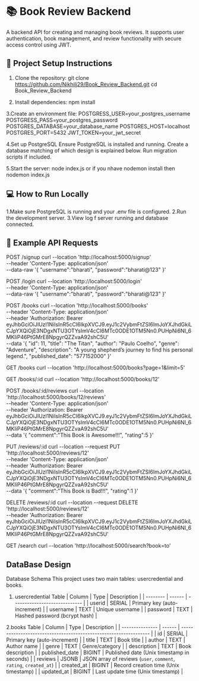 # 📚 Book Review Backend
A backend API for creating and managing book reviews. It supports user authentication, book management, and review functionality with secure access control using JWT.

## 🚀 Project Setup Instructions

1. Clone the repository:
   git clone https://github.com/Nikhilj29/Book_Review_Backend.git
   cd Book_Review_Backend
   
2. Install dependencies:
   npm install

3.Create an environment file:
   POSTGRESS_USER=your_postgres_username
   POSTGRESS_PASS=your_postgres_password
   POSTGRES_DATABASE=your_database_name
   POSTGRES_HOST=localhost
   POSTGRES_PORT=5432
   JWT_TOKEN=your_jwt_secret

4.Set up PostgreSQL
   Ensure PostgreSQL is installed and running.
   Create a database matching of which design is explained below.
   Run migration scripts if included.

5.Start the server:
   node index.js or if you nhave nodemon install then nodemon index.js


## 💻 How to Run Locally

1.Make sure PostgreSQL is running and your .env file is configured.
2.Run the development server.
3.View log f server running and database connected.

## 🔄 Example API Requests

POST /signup
curl --location 'http://localhost:5000/signup' \
--header 'Content-Type: application/json' \
--data-raw '{
    "username":"bharati",
    "password":"bharati@123"
}'

POST /login
curl --location 'http://localhost:5000/login' \
--header 'Content-Type: application/json' \
--data-raw '{
    "username":"bharati",
    "password":"bharati@123"
}'

POST /books
curl --location 'http://localhost:5000/books' \
--header 'Content-Type: application/json' \
--header 'Authorization: Bearer eyJhbGciOiJIUzI1NiIsInR5cCI6IkpXVCJ9.eyJ1c2VybmFtZSI6ImJoYXJhdGkiLCJpYXQiOjE3NDgxNTU3OTYsImV4cCI6MTc0ODE1OTM5Nn0.PUHpNi6NI_6MKIiP46PtGMrE8NpgyrQZZvaA92shC5U' \
--data '{
            "id": 11,
            "title": "The Titan",
            "author": "Paulo Coelho",
            "genre": "Adventure",
            "description": "A young shepherd’s journey to find his personal legend.",
            "published_date": "577152000"
        }'

GET /books
curl --location 'http://localhost:5000/books?page=1&limit=5'

GET /books/:id
curl --location 'http://localhost:5000/books/12'

POST /books/:id/reviews
curl --location 'http://localhost:5000/books/12/reviews' \
--header 'Content-Type: application/json' \
--header 'Authorization: Bearer eyJhbGciOiJIUzI1NiIsInR5cCI6IkpXVCJ9.eyJ1c2VybmFtZSI6ImJoYXJhdGkiLCJpYXQiOjE3NDgxNTU3OTYsImV4cCI6MTc0ODE1OTM5Nn0.PUHpNi6NI_6MKIiP46PtGMrE8NpgyrQZZvaA92shC5U' \
--data '{
    "comment":"This Book is Awesome!!!",
    "rating":5
}'

PUT /reviews/:id
curl --location --request PUT 'http://localhost:5000/reviews/12' \
--header 'Content-Type: application/json' \
--header 'Authorization: Bearer eyJhbGciOiJIUzI1NiIsInR5cCI6IkpXVCJ9.eyJ1c2VybmFtZSI6ImJoYXJhdGkiLCJpYXQiOjE3NDgxNTU3OTYsImV4cCI6MTc0ODE1OTM5Nn0.PUHpNi6NI_6MKIiP46PtGMrE8NpgyrQZZvaA92shC5U' \
--data '{
    "comment":"This Book is Bad!!!",
    "rating":1
}'

DELETE /reviews/:id 
curl --location --request DELETE 'http://localhost:5000/reviews/12' \
--header 'Authorization: Bearer eyJhbGciOiJIUzI1NiIsInR5cCI6IkpXVCJ9.eyJ1c2VybmFtZSI6ImJoYXJhdGkiLCJpYXQiOjE3NDgxNTU3OTYsImV4cCI6MTc0ODE1OTM5Nn0.PUHpNi6NI_6MKIiP46PtGMrE8NpgyrQZZvaA92shC5U'


GET /search 
curl --location 'http://localhost:5000/search?book=to'

## DataBase Design 

Database Schema
This project uses two main tables: usercredential and books.

1. usercredential Table
| Column   | Type   | Description                   |
| -------- | ------ | ----------------------------- |
| userid   | SERIAL | Primary key (auto-increment)  |
| username | TEXT   | Unique username               |
| password | TEXT   | Hashed password (bcrypt hash) |


2.books Table
| Column          | Type   | Description                                                       |
| --------------- | ------ | ----------------------------------------------------------------- |
| id              | SERIAL | Primary key (auto-increment)                                      |
| title           | TEXT   | Book title                                                        |
| author          | TEXT   | Author name                                                       |
| genre           | TEXT   | Genre/category                                                    |
| description     | TEXT   | Book description                                                  |
| published\_date | BIGINT | Published date (Unix timestamp in seconds)                        |
| reviews         | JSONB  | JSON array of reviews (`user`, `comment`, `rating`, `created_at`) |
| created\_at     | BIGINT | Record creation time (Unix timestamp)                             |
| updated\_at     | BIGINT | Last update time (Unix timestamp)                                 |

                    
